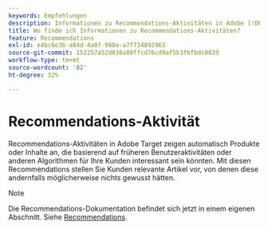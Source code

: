 ```yaml
---
keywords: Empfehlungen
description: Informationen zu Recommendations-Aktivitäten in Adobe [!DNL Target] automatisch Produkte oder Inhalte anzeigen, die basierend auf früheren Benutzeraktivitäten für Ihre Kunden interessant sein könnten.
title: Wo finde ich Informationen zu Recommendations-Aktivitäten?
feature: Recommendations
exl-id: e4bc6e3b-a84d-4a8f-988e-a7f734892963
source-git-commit: 152257a52d836a88ffcd76cd9af5b3fbfbdc0839
workflow-type: tm+mt
source-wordcount: '82'
ht-degree: 32%

---
```


# Recommendations-Aktivität

Recommendations-Aktivitäten in Adobe Target zeigen automatisch Produkte oder Inhalte an, die basierend auf früheren Benutzeraktivitäten oder anderen Algorithmen für Ihre Kunden interessant sein könnten. Mit diesen Recommendations stellen Sie Kunden relevante Artikel vor, von denen diese andernfalls möglicherweise nichts gewusst hätten.

>[!NOTE]
>
>Die Recommendations-Dokumentation befindet sich jetzt in einem eigenen Abschnitt. Siehe [Recommendations](/help/main/c-recommendations/recommendations.md#concept_7556C8A4543942F2A77B13A29339C0C0).
